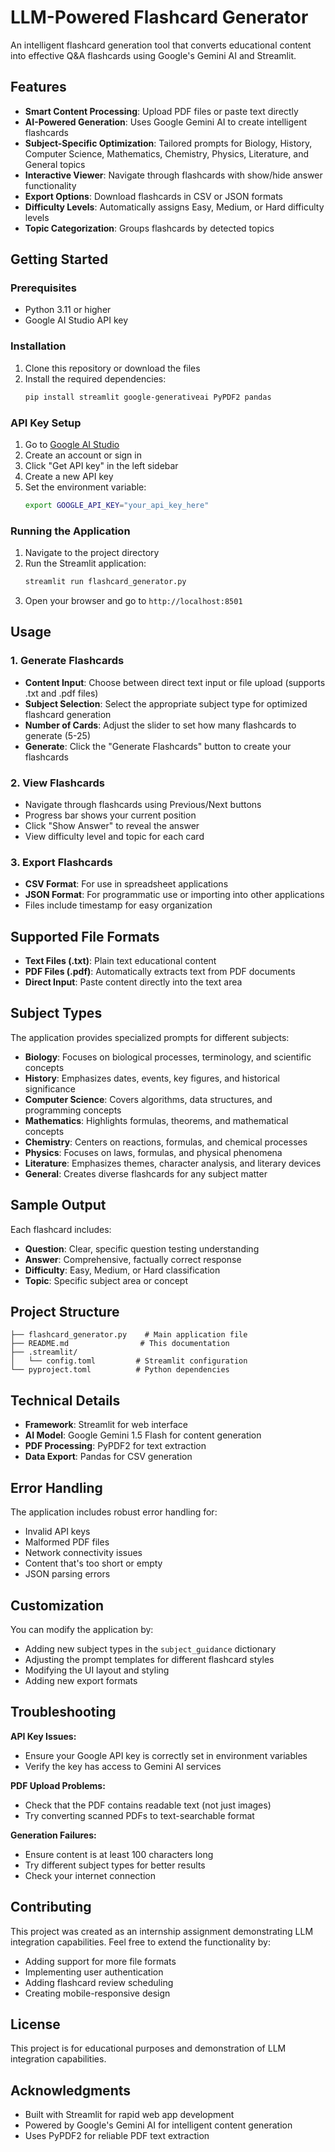 # LLM-Powered Flashcard Generator

An intelligent flashcard generation tool that converts educational content into effective Q&A flashcards using Google's Gemini AI and Streamlit.

## Features

- **Smart Content Processing**: Upload PDF files or paste text directly
- **AI-Powered Generation**: Uses Google Gemini AI to create intelligent flashcards
- **Subject-Specific Optimization**: Tailored prompts for Biology, History, Computer Science, Mathematics, Chemistry, Physics, Literature, and General topics
- **Interactive Viewer**: Navigate through flashcards with show/hide answer functionality
- **Export Options**: Download flashcards in CSV or JSON formats
- **Difficulty Levels**: Automatically assigns Easy, Medium, or Hard difficulty levels
- **Topic Categorization**: Groups flashcards by detected topics

## Getting Started

### Prerequisites

- Python 3.11 or higher
- Google AI Studio API key

### Installation

1. Clone this repository or download the files
2. Install the required dependencies:
   ```bash
   pip install streamlit google-generativeai PyPDF2 pandas
   ```

### API Key Setup

1. Go to [Google AI Studio](https://aistudio.google.com/)
2. Create an account or sign in
3. Click "Get API key" in the left sidebar
4. Create a new API key
5. Set the environment variable:
   ```bash
   export GOOGLE_API_KEY="your_api_key_here"
   ```

### Running the Application

1. Navigate to the project directory
2. Run the Streamlit application:
   ```bash
   streamlit run flashcard_generator.py
   ```
3. Open your browser and go to `http://localhost:8501`

## Usage

### 1. Generate Flashcards

- **Content Input**: Choose between direct text input or file upload (supports .txt and .pdf files)
- **Subject Selection**: Select the appropriate subject type for optimized flashcard generation
- **Number of Cards**: Adjust the slider to set how many flashcards to generate (5-25)
- **Generate**: Click the "Generate Flashcards" button to create your flashcards

### 2. View Flashcards

- Navigate through flashcards using Previous/Next buttons
- Progress bar shows your current position
- Click "Show Answer" to reveal the answer
- View difficulty level and topic for each card

### 3. Export Flashcards

- **CSV Format**: For use in spreadsheet applications
- **JSON Format**: For programmatic use or importing into other applications
- Files include timestamp for easy organization

## Supported File Formats

- **Text Files (.txt)**: Plain text educational content
- **PDF Files (.pdf)**: Automatically extracts text from PDF documents
- **Direct Input**: Paste content directly into the text area

## Subject Types

The application provides specialized prompts for different subjects:

- **Biology**: Focuses on biological processes, terminology, and scientific concepts
- **History**: Emphasizes dates, events, key figures, and historical significance
- **Computer Science**: Covers algorithms, data structures, and programming concepts
- **Mathematics**: Highlights formulas, theorems, and mathematical concepts
- **Chemistry**: Centers on reactions, formulas, and chemical processes
- **Physics**: Focuses on laws, formulas, and physical phenomena
- **Literature**: Emphasizes themes, character analysis, and literary devices
- **General**: Creates diverse flashcards for any subject matter

## Sample Output

Each flashcard includes:
- **Question**: Clear, specific question testing understanding
- **Answer**: Comprehensive, factually correct response
- **Difficulty**: Easy, Medium, or Hard classification
- **Topic**: Specific subject area or concept

## Project Structure

```
├── flashcard_generator.py    # Main application file
├── README.md                # This documentation
├── .streamlit/
│   └── config.toml         # Streamlit configuration
└── pyproject.toml          # Python dependencies
```

## Technical Details

- **Framework**: Streamlit for web interface
- **AI Model**: Google Gemini 1.5 Flash for content generation
- **PDF Processing**: PyPDF2 for text extraction
- **Data Export**: Pandas for CSV generation

## Error Handling

The application includes robust error handling for:
- Invalid API keys
- Malformed PDF files
- Network connectivity issues
- Content that's too short or empty
- JSON parsing errors

## Customization

You can modify the application by:
- Adding new subject types in the `subject_guidance` dictionary
- Adjusting the prompt templates for different flashcard styles
- Modifying the UI layout and styling
- Adding new export formats

## Troubleshooting

**API Key Issues:**
- Ensure your Google API key is correctly set in environment variables
- Verify the key has access to Gemini AI services

**PDF Upload Problems:**
- Check that the PDF contains readable text (not just images)
- Try converting scanned PDFs to text-searchable format

**Generation Failures:**
- Ensure content is at least 100 characters long
- Try different subject types for better results
- Check your internet connection

## Contributing

This project was created as an internship assignment demonstrating LLM integration capabilities. Feel free to extend the functionality by:
- Adding support for more file formats
- Implementing user authentication
- Adding flashcard review scheduling
- Creating mobile-responsive design

## License

This project is for educational purposes and demonstration of LLM integration capabilities.

## Acknowledgments

- Built with Streamlit for rapid web app development
- Powered by Google's Gemini AI for intelligent content generation
- Uses PyPDF2 for reliable PDF text extraction